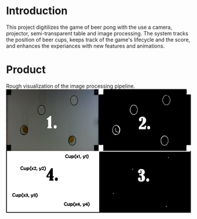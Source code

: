 # Introduction
This project digitilizes the game of beer pong with the use a camera, projector, semi-transparent table and image processing. The system tracks the position of beer cups, keeps track of the game's lifecycle and the score, and enhances the experiances with new features and animations.

# Product
Rough visualization of the image processing pipeline.
<img src="implementationPipeline.png" width="1000" alt="Pipeline">
